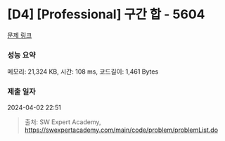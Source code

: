 # [D4] [Professional] 구간 합 - 5604 

[문제 링크](https://swexpertacademy.com/main/code/problem/problemDetail.do?contestProbId=AWXGGNB6cnEDFAUo) 

### 성능 요약

메모리: 21,324 KB, 시간: 108 ms, 코드길이: 1,461 Bytes

### 제출 일자

2024-04-02 22:51



> 출처: SW Expert Academy, https://swexpertacademy.com/main/code/problem/problemList.do